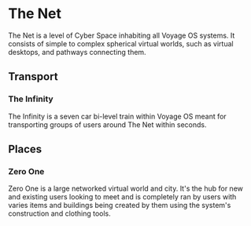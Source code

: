 # The Net

The Net is a level of Cyber Space inhabiting all Voyage OS systems. It consists of simple to complex spherical virtual worlds, such as virtual desktops, and pathways connecting them.

## Transport

### The Infinity

The Infinity is a seven car bi-level train within Voyage OS meant for transporting groups of users around The Net within seconds.

## Places

### Zero One

Zero One is a large networked virtual world and city. It's the hub for new and existing users looking to meet and is completely ran by users with varies items and buildings being created by them using the system's construction and clothing tools.